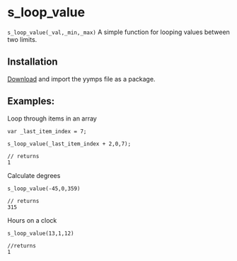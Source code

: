 # s_loop_value

`s_loop_value(_val,_min,_max)`
A simple function for looping values between two limits.

## Installation
[Download](s_loop_value.yymps) and import the yymps file as a package.

## Examples:

Loop through items in an array
```gml
var _last_item_index = 7;

s_loop_value(_last_item_index + 2,0,7);

// returns
1
```

Calculate degrees

```gml
s_loop_value(-45,0,359)

// returns
315
```


Hours on a clock
```gml
s_loop_value(13,1,12)

//returns
1
```


